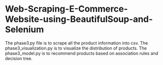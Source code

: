 # Web-Scraping-E-Commerce-Website-using-BeautifulSoup-and-Selenium

The phase3.py file is to scrape all the product information into csv. 
The phase3_visualization.py is to visualize the distribution of products. 
The phase3_model.py is to recommend products based on association rules and decision tree. 
